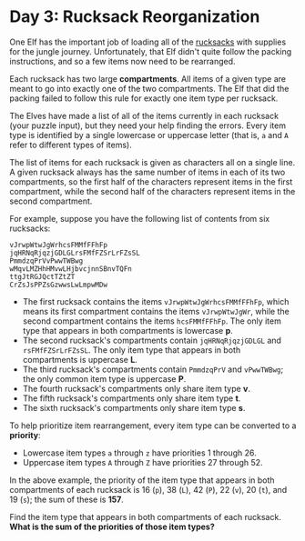 # Day 3: Rucksack Reorganization

One Elf has the important job of loading all of the [rucksacks](https://en.wikipedia.org/wiki/Rucksack)
with supplies for the jungle journey. Unfortunately, that Elf didn't
quite follow the packing instructions, and so a few items now need to
be rearranged.

Each rucksack has two large **compartments**. All items of a given type
are meant to go into exactly one of the two compartments. The Elf that did
the packing failed to follow this rule for exactly one item type per rucksack.

The Elves have made a list of all of the items currently in each rucksack
(your puzzle input), but they need your help finding the errors. Every item
type is identified by a single lowercase or uppercase letter (that is, `a`
and `A` refer to different types of items).

The list of items for each rucksack is given as characters all on a single
line. A given rucksack always has the same number of items in each of its
two compartments, so the first half of the characters represent items in the
first compartment, while the second half of the characters represent items
in the second compartment.

For example, suppose you have the following list of contents from six rucksacks:

```text
vJrwpWtwJgWrhcsFMMfFFhFp
jqHRNqRjqzjGDLGLrsFMfFZSrLrFZsSL
PmmdzqPrVvPwwTWBwg
wMqvLMZHhHMvwLHjbvcjnnSBnvTQFn
ttgJtRGJQctTZtZT
CrZsJsPPZsGzwwsLwLmpwMDw
```

- The first rucksack contains the items `vJrwpWtwJgWrhcsFMMfFFhFp`,
  which means its first compartment contains the items `vJrwpWtwJgWr`,
  while the second compartment contains the items `hcsFMMfFFhFp`.
  The only item type that appears in both compartments is lowercase **p**.
- The second rucksack's compartments contain `jqHRNqRjqzjGDLGL` and
  `rsFMfFZSrLrFZsSL`. The only item type that appears in both
  compartments is uppercase **L**.
- The third rucksack's compartments contain `PmmdzqPrV` and
  `vPwwTWBwg`; the only common item type is uppercase **P**.
- The fourth rucksack's compartments only share item type **v**.
- The fifth rucksack's compartments only share item type **t**.
- The sixth rucksack's compartments only share item type **s**.

To help prioritize item rearrangement, every item type can be
converted to a **priority**:

- Lowercase item types `a` through `z` have priorities 1 through 26.
- Uppercase item types `A` through `Z` have priorities 27 through 52.

In the above example, the priority of the item type that appears in
both compartments of each rucksack is 16 (`p`), 38 (`L`), 42 (`P`),
22 (`v`), 20 (`t`), and 19 (`s`); the sum of these is **157**.

Find the item type that appears in both compartments of each rucksack.
**What is the sum of the priorities of those item types?**
